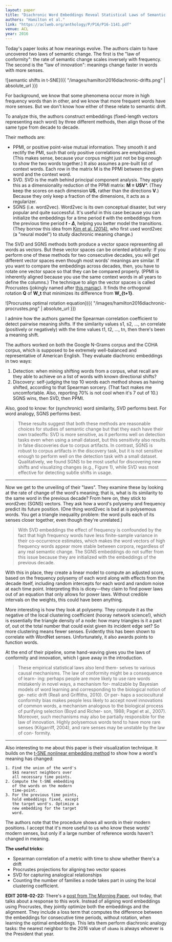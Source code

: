 ```yaml
---
layout: paper
title: "Diachronic Word Embeddings Reveal Statistical Laws of Semantic Change"
authors: "Hamilton et al."
link: "https://aclweb.org/anthology/P/P16/P16-1141.pdf"
venue: ACL
year: 2016
---
```


Today's paper looks at how meanings evolve. The authors claim to have uncovered two laws of semantic change. The first is the "law of conformity": the rate of semantic change scales inversely with frequency. The second is the "law of innovation": meanings change faster in words with more senses.

![semantic shifts in t-SNE]({{ "/images/hamilton2016diachronic-drifts.png" | absolute_url }})

<!--more-->

For background, we know that some phenomena occur more in high frequency words than in other, and we know that more frequent words have more senses. But we don't know how either of these relate to semantic drift.

To analyze this, the authors construct embeddings (fixed-length vectors representing each word) by three different methods, then align those of the same type from decade to decade.

Their methods are:

- PPMI, or positive point-wise mutual information. They smooth it and rectify the PMI, such that only positive correlations are emphasized. (This makes sense, because your corpus might just not be big enough to show the two words together.) It also assumes a pre-built list of context words. Each row in the matrix M is the PPMI between the given word and the context word.
- SVD. SVD is the math behind principal component analysis. They apply this as a dimensionality reduction of the PPMI matrix: **M = USV***. (They keep the scores on each dimension **US**, rather than the directions **V**.) Because they only keep a fraction of the dimensions, it acts as a regularizer.
- SGNS (i.e. word2vec). Word2vec is its own conceptual disaster, but very popular and quite successful. It's useful in this case because you can initialize the embeddings for a time period __*t*__ with the embeddings from the previous time period __*t* - *∆*__, helping you better model the transitions. (They borrow this idea from [Kim et al. (2014)](https://www.aclweb.org/anthology/W14-2517), who first used word2vec (a "neural model") to study diachronic meaning change.) 

The SVD and SGNS methods both produce a vector space representing all words as vectors. But these vector spaces can be oriented arbitrarily: If you perform one of these methods for two consecutive decades, you will get different vector spaces even though most words' meanings are similar. If you want to compare the embeddings across decades, then, you have to rotate one vector space so that they can be compared properly. (PPMI is inherently aligned because you use the same context words in all years to define the columns.) The technique to align the vector spaces is called Procrustes (jokingly named after [this maniac](https://en.wikipedia.org/wiki/Procrustes)). It finds the orthogonal rotation **Q** of **W_t** that minimizes its difference from **W_{t+1}**.

![Procrustes optimal rotation equation]({{ "/images/hamilton2016diachronic-procrustes.png" | absolute_url }})

I admire how the authors gamed the Spearman correlation coefficient to detect pairwise meaning shifts. If the similarity values s1, s2, …, sn correlate (positively or negatively) with the time values t1, t2, …, tn, then there's been a meaning shift. 

The authors worked on both the Google N-Grams corpus and the COHA corpus, which is supposed to be extremely well-balanced and representative of American English. They evaluate diachronic embeddings in two ways:

1. Detection: when mining shifting words from a corpus, what recall are they able to achieve on a list of words with known directional shifts?
1. Discovery: self-judging the top 10 words each method shows as having shifted, according to that Spearman sorcery. (That fact makes me uncomfortable. Also, reporting 70% is not cool when it's 7 out of 10.) SGNS wins, then SVD, then PPMI.

Also, good to know: for (synchronic) word similarity, SVD performs best. For word analogy, SGNS performs best.

> These results suggest that both these methods are reasonable choices for studies of semantic change but that they each have their own tradeoffs: SVD is more sensitive, as it performs well on detection tasks even when using a small dataset, but this sensitivity also results in false discoveries due to corpus artifacts. In contrast, SGNS is robust to corpus artifacts in the discovery task, but it is not sensitive enough to perform well on the detection task with a small dataset. Qualitatively, we found SGNS to be most useful for discovering new shifts and visualizing changes (e.g., Figure 1), while SVD was most effective for detecting subtle shifts in usage.

---

Now we get to the unveiling of their "laws". They examine these by looking at the rate of change of the word's meaning; that is, what is its similarity to the same word in the previous decade? From here on, they stick to word2vec (SGNS) vectors. They ask how a word's polysemy and frequency predict its future position. (One thing word2vec is bad at is polysemous words. You get a triangle inequality problem: the word pulls each of its senses closer together, even though they're unrelated.)

> With SVD embeddings the effect of frequency is confounded by the fact that high frequency words have less finite-sample variance in their co-occurrence estimates, which makes the word vectors of high frequency words appear more stable between corpora, regardless of any real semantic change. The SGNS embeddings do not suffer from this issue because they are initialized with the embeddings of the previous decade.

With this in place, they create a linear model to compute an adjusted score, based on the frequency polysemy of each word along with effects from the decade itself, including random intercepts for each word and random noise at each time point. Interpreting this is dicey—they claim to find power laws out of an equation that only allows for power laws. Without credible intervals on the weights, this could have been anything.

More interesting is how they look at polysemy. They compute it as the negative of the local clustering coefficient (hooray network science!), which is essentially the triangle density of a node: how many triangles is it a part of, out ot the total number that could exist given its incident edge set? So more clustering means fewer senses. Evidently this has been shown to correlate with WordNet senses. Unfortunately, it also awards points to function words.

At the end of their pipeline, some hand-waving gives you the laws of conformity and innovation, which I gave away in the introduction.

> These empirical statistical laws also lend them- selves to various causal mechanisms. The law of conformity might be a consequence of learn- ing: perhaps people are more likely to use rare words mistakenly in novel ways, a mechanism for- malizable by Bayesian models of word learning and corresponding to the biological notion of ge- netic drift (Reali and Griffiths, 2010). Or per- haps a sociocultural conformity bias makes people less likely to accept novel innovations of common words, a mechanism analogous to the biological process of purifying selection (Boyd and Richer- son, 1988; Pagel et al., 2007). Moreover, such mechanisms may also be partially responsible for the law of innovation. Highly polysemous words tend to have more rare senses (Kilgarriff, 2004), and rare senses may be unstable by the law of con- formity. 

---

Also interesting to me about this paper is their visualization technique. It builds on the [t-SNE nonlinear embedding method](https://en.wikipedia.org/wiki/T-distributed_stochastic_neighbor_embedding) to show how a word's meaning has changed:

```
1. Find the union of the word's
   $k$ nearest neighbors over
   all necessary time points.
2. Compute the t-SNE embedding 
   of the words on the modern
   time-point.
3. For the previous time points,
   hold embeddings fixed, except
   the target word's. Optimize a
   new embedding for the target 
   word.
```

The authors note that the procedure shows all words in their modern positions. I accept that it's more useful to us who know these words' modern senses, but only if a large number of reference words haven't changed in meaning.

**The useful tricks:**
- Spearman correlation of a metric with time to show whether there's a drift
- Procrustes projections for aligning two vector spaces
- SVD for capturing analogical relationships
- Counting the number of families a node takes part in using the local clustering coefficient.


**EDIT 2018-02-22:** There's a [post from The Morning Paper](https://blog.acolyer.org/2018/02/22/dynamic-word-embeddings-for-evolving-semantic-discovery/), out today, that talks about a response to this work. Instead of aligning word embeddings using Procrustes, they jointly optimize both the embeddings and the alignment. They include a loss term that computes the difference between the embeddings for consecutive time periods, without rotation, when learning the optimal embeddings. This lets them perform diachronic analogy tasks: the nearest neighbor to the 2016 value of `obama` is always whoever is the President that year.
